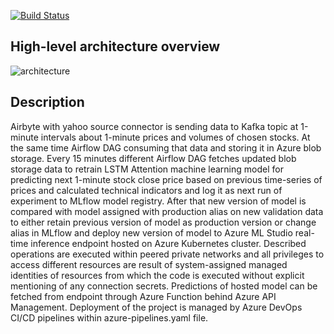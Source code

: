[![Build Status](https://dev.azure.com/jjuzaszek/LSTM_Attention_redeployment_for_yahoo_stock_data/_apis/build/status%2FJuliuszB12.LSTM_Attention_redeployment_for_yahoo_stock?branchName=main)](https://dev.azure.com/jjuzaszek/LSTM_Attention_redeployment_for_yahoo_stock_data/_build/latest?definitionId=19&branchName=main)

## High-level architecture overview
![architecture](https://github.com/JuliuszB12/LSTM_Attention_redeployment_for_yahoo_stock/assets/68758875/faf9f779-cde1-4bd1-9873-3ade8bf929aa)

## Description
Airbyte with yahoo source connector is sending data to Kafka topic at 1-minute intervals about 1-minute prices and volumes of chosen stocks.
At the same time Airflow DAG consuming that data and storing it in Azure blob storage. Every 15 minutes different Airflow DAG fetches updated blob storage data to retrain LSTM Attention machine learning model for predicting next 1-minute stock close price based on previous time-series of prices and calculated technical indicators and log it as next run of experiment to MLflow model registry. After that new version of model is compared with model assigned with production alias on new validation data to either retain previous version of model as production version or change alias in MLflow and deploy new version of model to Azure ML Studio real-time inference endpoint hosted on Azure Kubernetes cluster. Described operations are executed within peered private networks and all privileges to access different resources are result of system-assigned managed identities of resources from which the code is executed without explicit mentioning of any connection secrets. Predictions of hosted model can be fetched from endpoint through Azure Function behind Azure API Management. Deployment of the project is managed by Azure DevOps CI/CD pipelines within azure-pipelines.yaml file.

